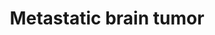 ---
annotations:
- type: Pathway Ontology
  value: disease pathway
- type: Disease Ontology
  value: disease of cellular proliferation
authors:
- Mkutmon
- Elisa
description: Interaction between microRNAs (miRNAs) and abnormal methylation to control
  metastasis. Tumor growth and metastasis formation through down regulation of their
  oncogenic targets such as MYC ,E2F3 and cyclin-dependent kinase(CDK6).
last-edited: 2016-10-06
organisms:
- Bos taurus
redirect_from:
- /index.php/Pathway:WP3259
- /instance/WP3259
schema-jsonld:
- '@context': https://schema.org/
  '@id': https://wikipathways.github.io/pathways/WP3259.html
  '@type': Dataset
  creator:
    '@type': Organization
    name: WikiPathways
  description: Interaction between microRNAs (miRNAs) and abnormal methylation to
    control metastasis. Tumor growth and metastasis formation through down regulation
    of their oncogenic targets such as MYC ,E2F3 and cyclin-dependent kinase(CDK6).
  keywords:
  - bta-let-7a-1
  - bta-mir-148a
  - bta-mir-34a
  - bta-mir-34b
  - bta-let-7e
  - MIR29B1
  - CDC42
  - bta-mir-148b
  - TP53
  - MIR29B2
  - MYC
  - MIRLET7B
  - E2H2
  - MIR29A
  - PIK3R1
  - bta-let-7a-3
  - E2F3
  - TTP
  - bta-let-7f-2
  - bta-let-7g
  - bta-mir-101-1
  - bta-let-7c
  - bta-mir-34c
  - bta-let-7a-2
  - MIR29C
  - bta-mir-101-2
  - bta-let-7d
  - CDK6
  - bta-let-7f-1
  license: CC0
  name: Metastatic brain tumor
seo: CreativeWork
title: Metastatic brain tumor
wpid: WP3259
---